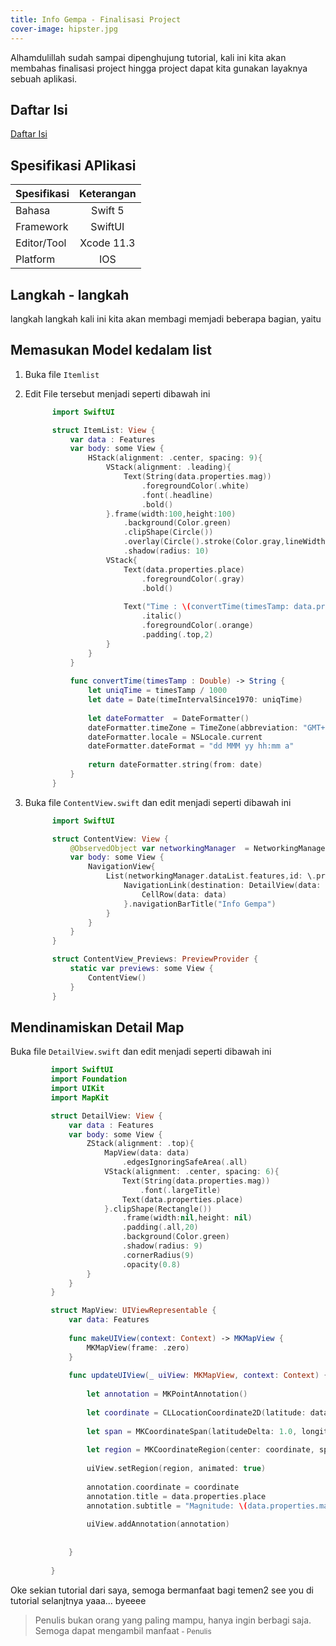 ```yaml
---
title: Info Gempa - Finalisasi Project
cover-image: hipster.jpg
---
```


Alhamdulillah sudah sampai dipenghujung tutorial, kali ini kita akan membahas finalisasi project hingga project dapat kita gunakan layaknya sebuah aplikasi.
<!--more-->

## Daftar Isi ##

[Daftar Isi](https://thengoding.com/2019/12/16/daftar-isi-aplikasi-info-gempa-ios/)


## Spesifikasi APlikasi ##

|  Spesifikasi  | Keterangan      |
| :------------ |:---------------:|
|  Bahasa       | Swift 5         |
| Framework     | SwiftUI         |
| Editor/Tool   | Xcode 11.3      |
| Platform      | IOS             | 

## Langkah - langkah ##

langkah langkah kali ini kita akan membagi memjadi beberapa bagian, yaitu

## Memasukan Model kedalam list ##

1. Buka file `Itemlist`

2. Edit File tersebut menjadi seperti dibawah ini
   
   ```swift
         import SwiftUI

         struct ItemList: View {
             var data : Features
             var body: some View {
                 HStack(alignment: .center, spacing: 9){
                     VStack(alignment: .leading){
                         Text(String(data.properties.mag))
                             .foregroundColor(.white)
                             .font(.headline)
                             .bold()
                     }.frame(width:100,height:100)
                         .background(Color.green)
                         .clipShape(Circle())
                         .overlay(Circle().stroke(Color.gray,lineWidth: 1))
                         .shadow(radius: 10)
                     VStack{
                         Text(data.properties.place)
                             .foregroundColor(.gray)
                             .bold()
                         
                         Text("Time : \(convertTime(timesTamp: data.properties.time))")
                             .italic()
                             .foregroundColor(.orange)
                             .padding(.top,2)
                     }
                 }
             }
             
             func convertTime(timesTamp : Double) -> String {
                 let uniqTime = timesTamp / 1000
                 let date = Date(timeIntervalSince1970: uniqTime)
                 
                 let dateFormatter  = DateFormatter()
                 dateFormatter.timeZone = TimeZone(abbreviation: "GMT+7")
                 dateFormatter.locale = NSLocale.current
                 dateFormatter.dateFormat = "dd MMM yy hh:mm a"
                 
                 return dateFormatter.string(from: date)
             }
         }
   ```

3. Buka file `ContentView.swift` dan edit menjadi seperti dibawah ini
   
   ```swift
         import SwiftUI

         struct ContentView: View {
             @ObservedObject var networkingManager  = NetworkingManager()
             var body: some View {
                 NavigationView{
                     List(networkingManager.dataList.features,id: \.properties){ data in
                         NavigationLink(destination: DetailView(data: data)){
                             CellRow(data: data)
                         }.navigationBarTitle("Info Gempa")
                     }
                 }
             }
         }

         struct ContentView_Previews: PreviewProvider {
             static var previews: some View {
                 ContentView()
             }
         }
   ```

## Mendinamiskan Detail Map ##

Buka file `DetailView.swift` dan edit menjadi seperti dibawah ini

```swift
         import SwiftUI
         import Foundation
         import UIKit
         import MapKit

         struct DetailView: View {
             var data : Features
             var body: some View {
                 ZStack(alignment: .top){
                     MapView(data: data)
                         .edgesIgnoringSafeArea(.all)
                     VStack(alignment: .center, spacing: 6){
                         Text(String(data.properties.mag))
                             .font(.largeTitle)
                         Text(data.properties.place)
                     }.clipShape(Rectangle())
                         .frame(width:nil,height: nil)
                         .padding(.all,20)
                         .background(Color.green)
                         .shadow(radius: 9)
                         .cornerRadius(9)
                         .opacity(0.8)
                 }
             }
         }

         struct MapView: UIViewRepresentable {
             var data: Features
             
             func makeUIView(context: Context) -> MKMapView {
                 MKMapView(frame: .zero)
             }
             
             func updateUIView(_ uiView: MKMapView, context: Context) {
                 
                 let annotation = MKPointAnnotation()
                 
                 let coordinate = CLLocationCoordinate2D(latitude: data.geometry.coordinates[1], longitude: data.geometry.coordinates[0])
                 
                 let span = MKCoordinateSpan(latitudeDelta: 1.0, longitudeDelta: 1.0)
                 
                 let region = MKCoordinateRegion(center: coordinate, span: span)
                 
                 uiView.setRegion(region, animated: true)
                 
                 annotation.coordinate = coordinate
                 annotation.title = data.properties.place
                 annotation.subtitle = "Magnitude: \(data.properties.mag)"
                 
                 uiView.addAnnotation(annotation)
                 
                 
             }
             
         }
```

Oke sekian tutorial dari saya, semoga bermanfaat bagi temen2  see you di tutorial selanjtnya yaaa... byeeee




>Penulis bukan orang yang paling mampu, hanya ingin berbagi saja. Semoga dapat mengambil manfaat<small> - Penulis</small>